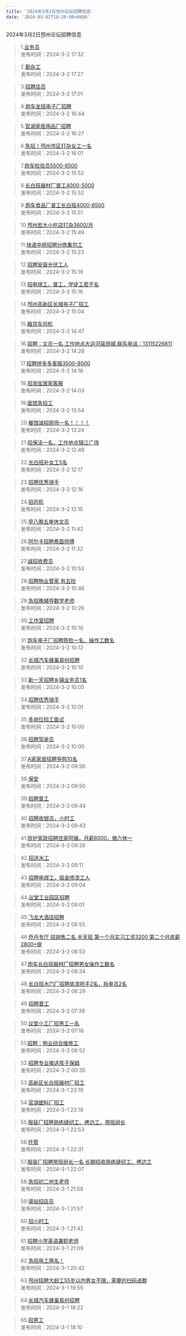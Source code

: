 ```yaml
---
title: '2024年3月2日邳州论坛招聘信息'
date: '2024-03-02T18:20:00+0800'
---
```

2024年3月2日邳州论坛招聘信息
<!--more-->
>1.[业务员](https://www.pzzc.net/forum.php?mod=viewthread&tid=10395278)<br>
>发布时间：2024-3-2 17:32

>2.[勤杂工](https://www.pzzc.net/forum.php?mod=viewthread&tid=10395277)<br>
>发布时间：2024-3-2 17:27

>3.[招聘店员](https://www.pzzc.net/forum.php?mod=viewthread&tid=10395267)<br>
>发布时间：2024-3-2 17:01

>4.[炮车坐班电子厂招聘](https://www.pzzc.net/forum.php?mod=viewthread&tid=10395257)<br>
>发布时间：2024-3-2 16:44

>5.[官湖家居用品厂招聘](https://www.pzzc.net/forum.php?mod=viewthread&tid=10395251)<br>
>发布时间：2024-3-2 16:27

>6.[急招！邳州市区打杂女工一名](https://www.pzzc.net/forum.php?mod=viewthread&tid=10395246)<br>
>发布时间：2024-3-2 16:01

>7.[炮车检验员5500-6500](https://www.pzzc.net/forum.php?mod=viewthread&tid=10395244)<br>
>发布时间：2024-3-2 15:52

>8.[长白班器材厂普工4000-5000](https://www.pzzc.net/forum.php?mod=viewthread&tid=10395243)<br>
>发布时间：2024-3-2 15:52

>9.[炮车食品厂普工长白班4000-6500](https://www.pzzc.net/forum.php?mod=viewthread&tid=10395241)<br>
>发布时间：2024-3-2 15:51

>10.[邳州宏大小吃店打杂3600/月](https://www.pzzc.net/forum.php?mod=viewthread&tid=10395239)<br>
>发布时间：2024-3-2 15:49

>11.[快递中转招聘分拣集包工](https://www.pzzc.net/forum.php?mod=viewthread&tid=10395235)<br>
>发布时间：2024-3-2 15:23

>12.[招聘安装光伏工人](https://www.pzzc.net/forum.php?mod=viewthread&tid=10395234)<br>
>发布时间：2024-3-2 15:19

>13.[招电焊工，普工，学徒工若干名](https://www.pzzc.net/forum.php?mod=viewthread&tid=10395231)<br>
>发布时间：2024-3-2 15:16

>14.[邳州高新区长城电子厂招工](https://www.pzzc.net/forum.php?mod=viewthread&tid=10395224)<br>
>发布时间：2024-3-2 15:04

>15.[箱货车司机](https://www.pzzc.net/forum.php?mod=viewthread&tid=10395221)<br>
>发布时间：2024-3-2 14:47

>16.[招聘：文员一名,工作地点大运河装饰城.联系电话：13115226811](https://www.pzzc.net/forum.php?mod=viewthread&tid=10395214)<br>
>发布时间：2024-3-2 14:28

>17.[招聘拼多多客服3500-8000](https://www.pzzc.net/forum.php?mod=viewthread&tid=10395209)<br>
>发布时间：2024-3-2 14:16

>18.[招淘宝居家客服](https://www.pzzc.net/forum.php?mod=viewthread&tid=10395206)<br>
>发布时间：2024-3-2 14:03

>19.[面馆急招工](https://www.pzzc.net/forum.php?mod=viewthread&tid=10395204)<br>
>发布时间：2024-3-2 13:54

>20.[餐馆诚招厨师一名！！！！](https://www.pzzc.net/forum.php?mod=viewthread&tid=10395195)<br>
>发布时间：2024-3-2 13:24

>21.[招保洁一名，工作地点锦江广场](https://www.pzzc.net/forum.php?mod=viewthread&tid=10395193)<br>
>发布时间：2024-3-2 12:49

>22.[长白班补女工5名](https://www.pzzc.net/forum.php?mod=viewthread&tid=10395188)<br>
>发布时间：2024-3-2 12:17

>23.[招聘优秀骑手](https://www.pzzc.net/forum.php?mod=viewthread&tid=10395187)<br>
>发布时间：2024-3-2 12:16

>24.[招司机](https://www.pzzc.net/forum.php?mod=viewthread&tid=10395185)<br>
>发布时间：2024-3-2 12:15

>25.[早八晚五单休文员](https://www.pzzc.net/forum.php?mod=viewthread&tid=10395180)<br>
>发布时间：2024-3-2 11:42

>26.[阿尔卡招聘煮面师傅](https://www.pzzc.net/forum.php?mod=viewthread&tid=10395179)<br>
>发布时间：2024-3-2 11:32

>27.[诚招收费员](https://www.pzzc.net/forum.php?mod=viewthread&tid=10395171)<br>
>发布时间：2024-3-2 10:53

>28.[招聘物业管家   有五险](https://www.pzzc.net/forum.php?mod=viewthread&tid=10395167)<br>
>发布时间：2024-3-2 10:46

>29.[急招晚辅导数学老师](https://www.pzzc.net/forum.php?mod=viewthread&tid=10395162)<br>
>发布时间：2024-3-2 10:26

>30.[工作室招聘](https://www.pzzc.net/forum.php?mod=viewthread&tid=10395156)<br>
>发布时间：2024-3-2 10:16

>31.[炮车电子厂招聘质检一名，操作工数名](https://www.pzzc.net/forum.php?mod=viewthread&tid=10395155)<br>
>发布时间：2024-3-2 10:12

>32.[长城汽车蜂巢易创招聘](https://www.pzzc.net/forum.php?mod=viewthread&tid=10395154)<br>
>发布时间：2024-3-2 10:10

>33.[新一天招聘乡镇业务员1名](https://www.pzzc.net/forum.php?mod=viewthread&tid=10395151)<br>
>发布时间：2024-3-2 10:05

>34.[招聘优秀骑手](https://www.pzzc.net/forum.php?mod=viewthread&tid=10395150)<br>
>发布时间：2024-3-2 10:01

>35.[多岗位招工面试](https://www.pzzc.net/forum.php?mod=viewthread&tid=10395149)<br>
>发布时间：2024-3-2 10:00

>36.[招聘驾驶员](https://www.pzzc.net/forum.php?mod=viewthread&tid=10395148)<br>
>发布时间：2024-3-2 10:00

>37.[A家家居招聘导购10名](https://www.pzzc.net/forum.php?mod=viewthread&tid=10395145)<br>
>发布时间：2024-3-2 09:56

>38.[保安](https://www.pzzc.net/forum.php?mod=viewthread&tid=10395144)<br>
>发布时间：2024-3-2 09:50

>39.[招聘普工](https://www.pzzc.net/forum.php?mod=viewthread&tid=10395142)<br>
>发布时间：2024-3-2 09:44

>40.[招聘收银员，小时工](https://www.pzzc.net/forum.php?mod=viewthread&tid=10395141)<br>
>发布时间：2024-3-2 09:43

>41.[欣护家政招聘住家阿姨，月薪6000，做六休一](https://www.pzzc.net/forum.php?mod=viewthread&tid=10395136)<br>
>发布时间：2024-3-2 09:26

>42.[招送水工](https://www.pzzc.net/forum.php?mod=viewthread&tid=10395133)<br>
>发布时间：2024-3-2 09:11

>43.[招聘电焊工，钣金喷漆工人](https://www.pzzc.net/forum.php?mod=viewthread&tid=10395132)<br>
>发布时间：2024-3-2 09:04

>44.[议堂工业园区招聘](https://www.pzzc.net/forum.php?mod=viewthread&tid=10395131)<br>
>发布时间：2024-3-2 09:01

>45.[飞龙大酒店招聘](https://www.pzzc.net/forum.php?mod=viewthread&tid=10395128)<br>
>发布时间：2024-3-2 08:55

>46.[乔丹专厅 招销售二名 半天班
第一个月实习工资3200
第二个月底薪2800+提](https://www.pzzc.net/forum.php?mod=viewthread&tid=10395125)<br>
>发布时间：2024-3-2 08:53

>47.[炮车长白班器材厂招聘男女操作工数名](https://www.pzzc.net/forum.php?mod=viewthread&tid=10395120)<br>
>发布时间：2024-3-2 08:34

>48.[长白班木门厂招聘底漆抢手2名，拆单员2名](https://www.pzzc.net/forum.php?mod=viewthread&tid=10395118)<br>
>发布时间：2024-3-2 08:29

>49.[招聘普工](https://www.pzzc.net/forum.php?mod=viewthread&tid=10395107)<br>
>发布时间：2024-3-2 07:39

>50.[议堂小工厂招男工一名](https://www.pzzc.net/forum.php?mod=viewthread&tid=10395103)<br>
>发布时间：2024-3-2 07:16

>51.[招聘：物业综合维修工](https://www.pzzc.net/forum.php?mod=viewthread&tid=10395101)<br>
>发布时间：2024-3-2 06:52

>52.[招聘专业接送孩子保姆](https://www.pzzc.net/forum.php?mod=viewthread&tid=10395093)<br>
>发布时间：2024-3-2 00:35

>53.[高新区长白班器材厂招工](https://www.pzzc.net/forum.php?mod=viewthread&tid=10395091)<br>
>发布时间：2024-3-1 23:19

>54.[官湖塑料厂招工](https://www.pzzc.net/forum.php?mod=viewthread&tid=10395090)<br>
>发布时间：2024-3-1 23:18

>55.[服装厂招聘熟练缝纫工、拷边工、带班组长](https://www.pzzc.net/forum.php?mod=viewthread&tid=10395086)<br>
>发布时间：2024-3-1 22:53

>56.[托管](https://www.pzzc.net/forum.php?mod=viewthread&tid=10395083)<br>
>发布时间：2024-3-1 22:31

>57.[服装厂招聘带班组长一名
长期招收熟练缝纫工、拷边工](https://www.pzzc.net/forum.php?mod=viewthread&tid=10395082)<br>
>发布时间：2024-3-1 22:07

>58.[急招初二地生老师](https://www.pzzc.net/forum.php?mod=viewthread&tid=10395078)<br>
>发布时间：2024-3-1 21:59

>59.[驿站招店员](https://www.pzzc.net/forum.php?mod=viewthread&tid=10395077)<br>
>发布时间：2024-3-1 21:57

>60.[招小时工](https://www.pzzc.net/forum.php?mod=viewthread&tid=10395073)<br>
>发布时间：2024-3-1 21:42

>61.[招聘小学英语兼职老师](https://www.pzzc.net/forum.php?mod=viewthread&tid=10395066)<br>
>发布时间：2024-3-1 21:09

>62.[急招电工两名！](https://www.pzzc.net/forum.php?mod=viewthread&tid=10395063)<br>
>发布时间：2024-3-1 20:42

>63.[邳州招聘大龄工55岁以内男女不限，需要的扫码进群](https://www.pzzc.net/forum.php?mod=viewthread&tid=10395055)<br>
>发布时间：2024-3-1 19:55

>64.[长城汽车蜂巢易创招聘](https://www.pzzc.net/forum.php?mod=viewthread&tid=10395041)<br>
>发布时间：2024-3-1 18:22

>65.[招男工](https://www.pzzc.net/forum.php?mod=viewthread&tid=10395039)<br>
>发布时间：2024-3-1 18:10


